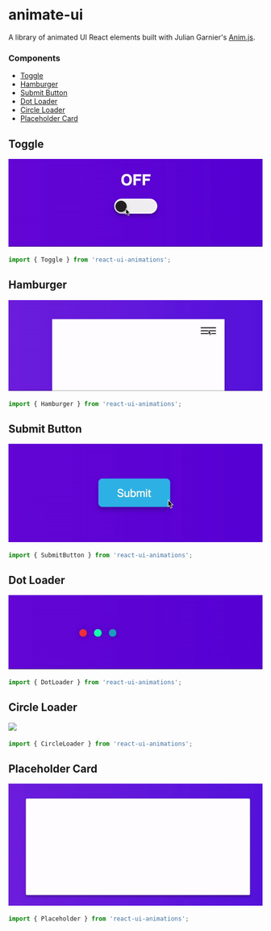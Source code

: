 # animate-ui

A library of animated UI React elements built with Julian Garnier's [Anim.js](https://github.com/juliangarnier/anime).

### Components

- [Toggle](#toggle)
- [Hamburger](#hamburger)
- [Submit Button](#submit)
- [Dot Loader](#dotLoader)
- [Circle Loader](#circleLoader)
- [Placeholder Card](#placeholderCard)

## Toggle

<img src='./documentation/assets/img/toggle.gif' />

```js
import { Toggle } from 'react-ui-animations';
```

## Hamburger

<img src="./documentation/assets/img/hamburger.gif" />

```js
import { Hamburger } from 'react-ui-animations';
```

## Submit Button

<img src="./documentation/assets/img/submit.gif" />

```js
import { SubmitButton } from 'react-ui-animations';
```

## Dot Loader

<img src="./documentation/assets/img/dotLoader.gif" />

```js
import { DotLoader } from 'react-ui-animations';
```

## Circle Loader

<img src="./documentation/assets/img/circleLoader.gif" />

```js
import { CircleLoader } from 'react-ui-animations';
```

## Placeholder Card

<img src="./documentation/assets/img/placeholder.gif" />

```js
import { Placeholder } from 'react-ui-animations';
```
